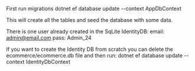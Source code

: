 First run migrations
dotnet ef database update --context AppDbContext

This will create all the tables and seed the database with some data.

There is one user already created in the SqLite IdentityDB:
email: admin@email.com
pass: Admin_24

If you want to create the Identity DB from scratch you can delete the ecommerce/ecommerce.db file and then run:
dotnet ef database update --context IdentityDbContext
